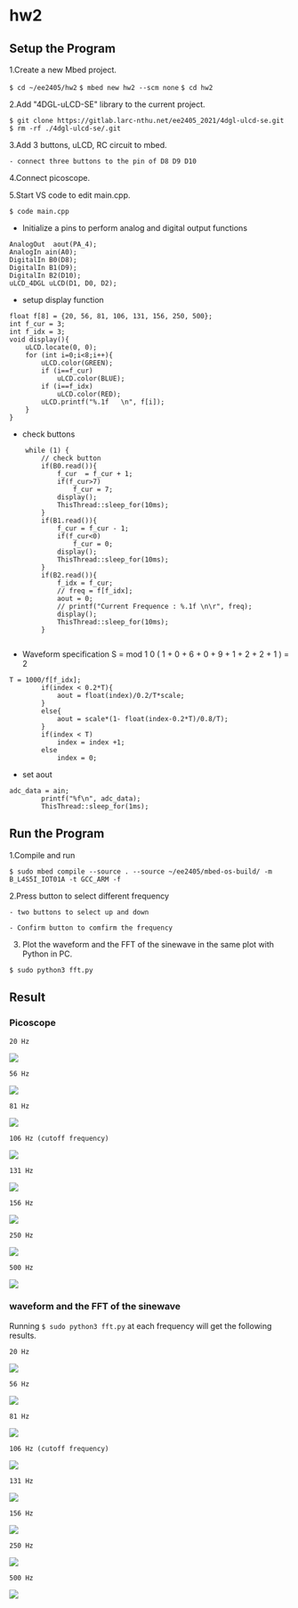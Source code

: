 # hw2

## Setup the Program 

1.Create a new Mbed project.

` $ cd ~/ee2405/hw2 `
` $ mbed new hw2 --scm none `
` $ cd hw2 `    

2.Add "4DGL-uLCD-SE" library to the current project.

` $ git clone https://gitlab.larc-nthu.net/ee2405_2021/4dgl-ulcd-se.git `
` $ rm -rf ./4dgl-ulcd-se/.git `
    
3.Add 3 buttons, uLCD, RC circuit to mbed.

    - connect three buttons to the pin of D8 D9 D10

4.Connect picoscope.

5.Start VS code to edit main.cpp.

` $ code main.cpp `

- Initialize a pins to perform analog and digital output functions

```
AnalogOut  aout(PA_4);
AnalogIn ain(A0);
DigitalIn B0(D8);
DigitalIn B1(D9);
DigitalIn B2(D10);
uLCD_4DGL uLCD(D1, D0, D2);
```
- setup display function

```
float f[8] = {20, 56, 81, 106, 131, 156, 250, 500};
int f_cur = 3;
int f_idx = 3;
void display(){
    uLCD.locate(0, 0);
    for (int i=0;i<8;i++){
        uLCD.color(GREEN);
        if (i==f_cur)
            uLCD.color(BLUE);
        if (i==f_idx)
            uLCD.color(RED);
        uLCD.printf("%.1f   \n", f[i]);
    }
}
```

- check buttons

```
    while (1) {
        // check button
        if(B0.read()){
            f_cur  = f_cur + 1;
            if(f_cur>7)
                f_cur = 7;
            display();
            ThisThread::sleep_for(10ms);
        }
        if(B1.read()){
            f_cur = f_cur - 1;
            if(f_cur<0)
                f_cur = 0;
            display();
            ThisThread::sleep_for(10ms);
        }
        if(B2.read()){
            f_idx = f_cur;
            // freq = f[f_idx];
            aout = 0;
            // printf("Current Frequence : %.1f \n\r", freq);
            display();
            ThisThread::sleep_for(10ms);
        }
        
```

- Waveform specification
S  =  mod 1 0 ( 1 + 0 + 6 + 0 + 9 + 1 + 2 + 2 + 1 ) = 2

```
T = 1000/f[f_idx];
        if(index < 0.2*T){
            aout = float(index)/0.2/T*scale;
        }
        else{
            aout = scale*(1- float(index-0.2*T)/0.8/T);
        }
        if(index < T)
            index = index +1;
        else
            index = 0;
```

- set aout 

```
adc_data = ain;
        printf("%f\n", adc_data);
        ThisThread::sleep_for(1ms);
```

## Run the Program 

1.Compile and run

` $ sudo mbed compile --source . --source ~/ee2405/mbed-os-build/ -m B_L4S5I_IOT01A -t GCC_ARM -f ` 

2.Press button to select different frequency
    
    - two buttons to select up and down
    
    - Confirm button to comfirm the frequency

3. Plot the waveform and the FFT of the sinewave in the same plot with Python in PC.

` $ sudo python3 fft.py ` 

## Result

###  Picoscope

    20 Hz

 ![](1.png)

    56 Hz

![](2.png)

    81 Hz

![](3.png)

    106 Hz (cutoff frequency)

![](5.png)

    131 Hz
    
 ![](6.png)

    156 Hz
    
 ![](7.png)

    250 Hz
    
![](8.png)

    500 Hz

![](9.png)


###  waveform and the FFT of the sinewave

  Running ` $ sudo python3 fft.py ` at each frequency will get the following results.

    20 Hz

 ![](20.png)

    56 Hz

![](56.png)

    81 Hz

![](81.png)

    106 Hz (cutoff frequency)

![](106.png)

    131 Hz
    
 ![](131.png)

    156 Hz
    
 ![](156.png)

    250 Hz
    
![](250.png)

    500 Hz

![](500.png)

